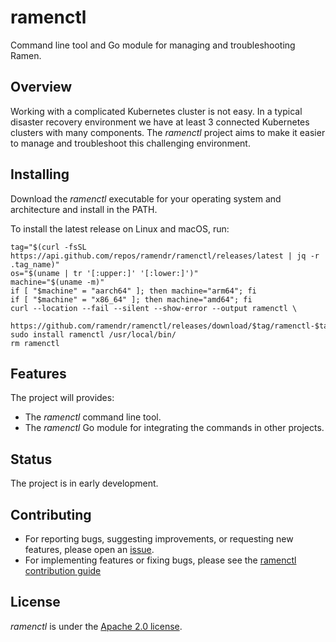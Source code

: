 <!--
SPDX-FileCopyrightText: The RamenDR authors
SPDX-License-Identifier: Apache-2.0
-->

# ramenctl

Command line tool and Go module for managing and troubleshooting Ramen.

## Overview

Working with a complicated Kubernetes cluster is not easy.  In a typical
disaster recovery environment we have at least 3 connected Kubernetes
clusters with many components. The *ramenctl* project aims to make it
easier to manage and troubleshoot this challenging environment.

## Installing

Download the *ramenctl* executable for your operating system and
architecture and install in the PATH.

To install the latest release on Linux and macOS, run:

```console
tag="$(curl -fsSL https://api.github.com/repos/ramendr/ramenctl/releases/latest | jq -r .tag_name)"
os="$(uname | tr '[:upper:]' '[:lower:]')"
machine="$(uname -m)"
if [ "$machine" = "aarch64" ]; then machine="arm64"; fi
if [ "$machine" = "x86_64" ]; then machine="amd64"; fi
curl --location --fail --silent --show-error --output ramenctl \
    https://github.com/ramendr/ramenctl/releases/download/$tag/ramenctl-$tag-$os-$machine
sudo install ramenctl /usr/local/bin/
rm ramenctl
```

## Features

The project will provides:

- The *ramenctl* command line tool.
- The *ramenctl* Go module for integrating the commands in other
  projects.

## Status

The project is in early development.

## Contributing

- For reporting bugs, suggesting improvements, or requesting new
  features, please open an
  [issue](https://github.com/RamenDR/ramenctl/issues).
- For implementing features or fixing bugs, please see the
  [ramenctl contribution guide](CONTRIBUTING.md)

## License

*ramenctl* is under the [Apache 2.0 license](LICENSE).
